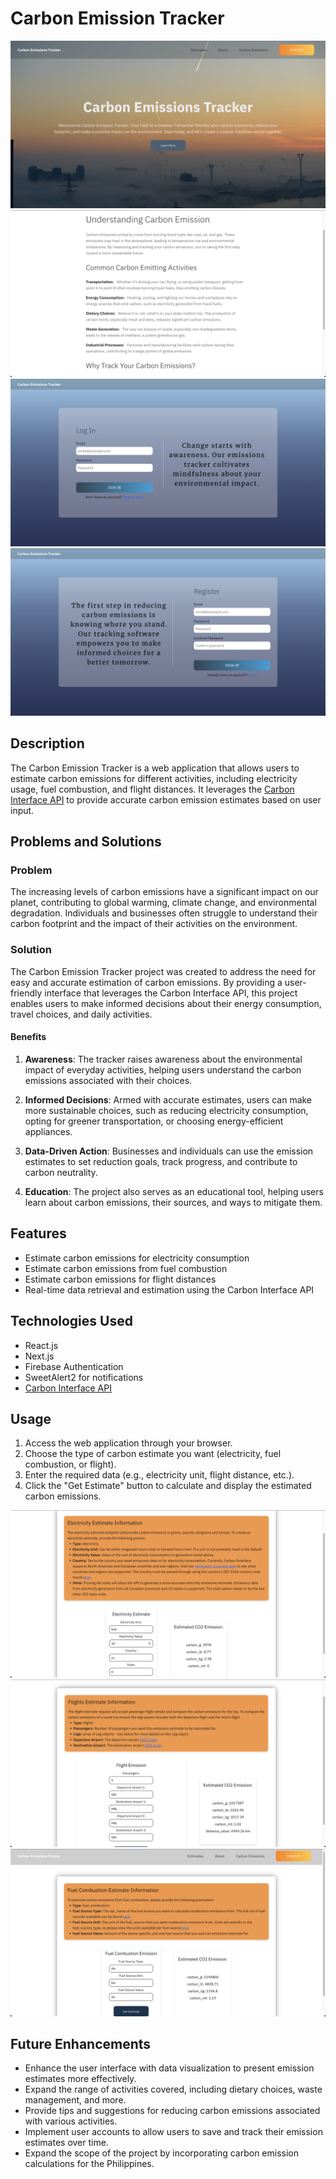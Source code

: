 # Carbon Emission Tracker

![Landing Page](public/landing-page.png)
![Carbon-Emission Page](public/carbon-emission.png)
![Login Page](public/login-page.png)
![Register Page](public/register-page.png)

## Description

The Carbon Emission Tracker is a web application that allows users to estimate carbon emissions for different activities, including electricity usage, fuel combustion, and flight distances. It leverages the [Carbon Interface API](https://docs.carboninterface.com/#/) to provide accurate carbon emission estimates based on user input.

## Problems and Solutions

### Problem

The increasing levels of carbon emissions have a significant impact on our planet, contributing to global warming, climate change, and environmental degradation. Individuals and businesses often struggle to understand their carbon footprint and the impact of their activities on the environment.

### Solution

The Carbon Emission Tracker project was created to address the need for easy and accurate estimation of carbon emissions. By providing a user-friendly interface that leverages the Carbon Interface API, this project enables users to make informed decisions about their energy consumption, travel choices, and daily activities.

#### Benefits

1. **Awareness**: The tracker raises awareness about the environmental impact of everyday activities, helping users understand the carbon emissions associated with their choices.

2. **Informed Decisions**: Armed with accurate estimates, users can make more sustainable choices, such as reducing electricity consumption, opting for greener transportation, or choosing energy-efficient appliances.

3. **Data-Driven Action**: Businesses and individuals can use the emission estimates to set reduction goals, track progress, and contribute to carbon neutrality.

4. **Education**: The project also serves as an educational tool, helping users learn about carbon emissions, their sources, and ways to mitigate them.

## Features

- Estimate carbon emissions for electricity consumption
- Estimate carbon emissions from fuel combustion
- Estimate carbon emissions for flight distances
- Real-time data retrieval and estimation using the Carbon Interface API

## Technologies Used

- React.js
- Next.js
- Firebase Authentication
- SweetAlert2 for notifications
- [Carbon Interface API](https://docs.carboninterface.com/#/)

## Usage

1. Access the web application through your browser.
2. Choose the type of carbon estimate you want (electricity, fuel combustion, or flight).
3. Enter the required data (e.g., electricity unit, flight distance, etc.).
4. Click the "Get Estimate" button to calculate and display the estimated carbon emissions.

![Electricity Emission Estimates](public/electricity.png)
![Flight Emission Estimates](public/flight.png)
![Fuel Combustion Emission Estimates](public/fuel.png)

## Future Enhancements

- Enhance the user interface with data visualization to present emission estimates more effectively.
- Expand the range of activities covered, including dietary choices, waste management, and more.
- Provide tips and suggestions for reducing carbon emissions associated with various activities.
- Implement user accounts to allow users to save and track their emission estimates over time.
- Expand the scope of the project by incorporating carbon emission calculations for the Philippines.